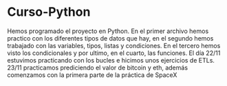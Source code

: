 # Curso-Python
Hemos programado el proyecto en Python.
En el primer archivo hemos practico con los diferentes tipos de datos que hay, en el segundo hemos trabajado con las variables, tipos,
listas y condiciones. En el tercero hemos visto los condicionales y por ultimo, en el cuarto, las funciones.
El día 22/11 estuvimos practicando con los bucles e hicimos unos ejercicios de ETLs.
23/11 practicamos prediciendo el valor de bitcoin y eth, además comenzamos con la primera parte de la práctica de SpaceX
